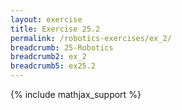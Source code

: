 ```yaml
---
layout: exercise
title: Exercise 25.2
permalink: /robotics-exercises/ex_2/
breadcrumb: 25-Robotics
breadcrumb2: ex_2
breadcrumb5: ex25.2
---
```


{% include mathjax_support %}

